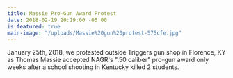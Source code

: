 ```yaml
---
title: Massie Pro-Gun Award Protest
date: 2018-02-19 20:19:00 -05:00
is featured: true
main-image: "/uploads/Massie%20gun%20protest-575cfe.jpg"
---
```


January 25th, 2018, we protested outside Triggers gun shop in Florence, KY as Thomas Massie accepted NAGR's ".50 caliber" pro-gun award only weeks after a school shooting in Kentucky killed 2 students.